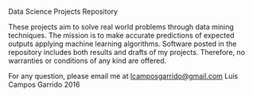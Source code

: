 Data Science Projects Repository

These projects aim to solve real world problems through data mining techniques.
The mission is to make accurate predictions of expected outputs applying machine learning algorithms.
Software posted in the repository includes both results and drafts of my projects. Therefore, no warranties or conditions of any kind are offered.

For any question, please email me at lcamposgarrido@gmail.com
Luis Campos Garrido 2016
